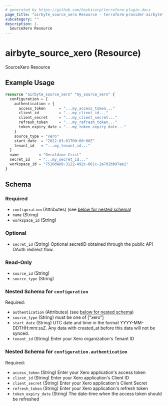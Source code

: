 ```yaml
---
# generated by https://github.com/hashicorp/terraform-plugin-docs
page_title: "airbyte_source_xero Resource - terraform-provider-airbyte"
subcategory: ""
description: |-
  SourceXero Resource
---
```


# airbyte_source_xero (Resource)

SourceXero Resource

## Example Usage

```terraform
resource "airbyte_source_xero" "my_source_xero" {
  configuration = {
    authentication = {
      access_token      = "...my_access_token..."
      client_id         = "...my_client_id..."
      client_secret     = "...my_client_secret..."
      refresh_token     = "...my_refresh_token..."
      token_expiry_date = "...my_token_expiry_date..."
    }
    source_type = "xero"
    start_date  = "2022-03-01T00:00:00Z"
    tenant_id   = "...my_tenant_id..."
  }
  name         = "Geraldine Crist"
  secret_id    = "...my_secret_id..."
  workspace_id = "7510da80-3122-492c-861c-2a702bb97ee1"
}
```

<!-- schema generated by tfplugindocs -->
## Schema

### Required

- `configuration` (Attributes) (see [below for nested schema](#nestedatt--configuration))
- `name` (String)
- `workspace_id` (String)

### Optional

- `secret_id` (String) Optional secretID obtained through the public API OAuth redirect flow.

### Read-Only

- `source_id` (String)
- `source_type` (String)

<a id="nestedatt--configuration"></a>
### Nested Schema for `configuration`

Required:

- `authentication` (Attributes) (see [below for nested schema](#nestedatt--configuration--authentication))
- `source_type` (String) must be one of ["xero"]
- `start_date` (String) UTC date and time in the format YYYY-MM-DDTHH:mm:ssZ. Any data with created_at before this data will not be synced.
- `tenant_id` (String) Enter your Xero organization's Tenant ID

<a id="nestedatt--configuration--authentication"></a>
### Nested Schema for `configuration.authentication`

Required:

- `access_token` (String) Enter your Xero application's access token
- `client_id` (String) Enter your Xero application's Client ID
- `client_secret` (String) Enter your Xero application's Client Secret
- `refresh_token` (String) Enter your Xero application's refresh token
- `token_expiry_date` (String) The date-time when the access token should be refreshed


